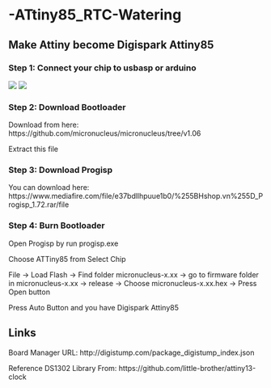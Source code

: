 # -ATtiny85_RTC-Watering
<h2>Make Attiny become Digispark Attiny85</h2>
<h3>Step 1: Connect your chip to usbasp or arduino</h3>
<img src="https://user-images.githubusercontent.com/57071897/157094764-244a354f-0764-4a86-873f-faf7e09841ed.png"></img>
<img src="https://user-images.githubusercontent.com/57071897/157095030-7aa30761-a11c-444e-be4b-59a7e35cfd4a.png"></img>
<h3>Step 2: Download Bootloader</h3>
<p>Download from here: https://github.com/micronucleus/micronucleus/tree/v1.06</p>
<p>Extract this file</p>
<h3>Step 3: Download Progisp</h3>
<p>You can download here: https://www.mediafire.com/file/e37bdllhpuue1b0/%255BHshop.vn%255D_Progisp_1.72.rar/file</p>
<h3>Step 4: Burn Bootloader</h3>
<p>Open Progisp by run progisp.exe</p>
<p>Choose ATTiny85 from Select Chip</p>
<p>File -> Load Flash -> Find folder micronucleus-x.xx -> go to firmware folder in micronucleus-x.xx -> release -> Choose micronucleus-x.xx.hex -> Press Open button</p>
<p>Press Auto Button and you have Digispark Attiny85</p>
<h2>Links</h2>
<p>Board Manager URL: http://digistump.com/package_digistump_index.json</p>
<p>Reference DS1302 Library From: https://github.com/little-brother/attiny13-clock</p>
